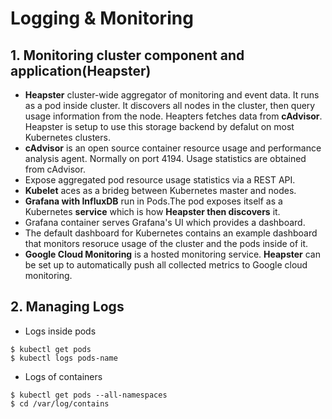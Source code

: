 # Logging & Monitoring

## 1. Monitoring cluster component and application(**Heapster**)
* **Heapster** cluster-wide aggregator of monitoring and event data. It runs as a pod inside cluster. It discovers all nodes in the cluster, then query usage information from the node. Heapters fetches data from **cAdvisor**. Heapster is setup to use this storage backend by defalut on most Kubernetes clusters.
* **cAdvisor** is an open source container resource usage and performance analysis agent. Normally on port 4194. Usage statistics are obtained from cAdvisor.
* Expose aggregated pod resource usage statistics via a REST API.
* **Kubelet** aces as a brideg between Kubernetes master and nodes.
* **Grafana with InfluxDB** run in Pods.The pod exposes itself as a Kubernetes **service** which is how **Heapster then discovers** it.
* Grafana container serves Grafana's UI which provides a dashboard.
* The default dashboard for Kubernetes contains an example dashboard that monitors resoruce usage of the cluster and the pods inside of it.
* **Google Cloud Monitoring** is a hosted monitoring service. **Heapster** can be set up to automatically push all collected metrics to Google cloud monitoring.

## 2. Managing Logs
* Logs inside pods
```
$ kubectl get pods
$ kubectl logs pods-name
```
* Logs of containers
```
$ kubectl get pods --all-namespaces
$ cd /var/log/contains
```
